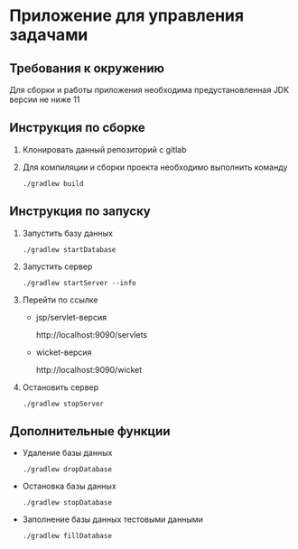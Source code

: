 # Приложение для управления задачами

## Требования к окружению

Для сборки и работы приложения необходима предустановленная JDK версии не ниже 11

## Инструкция по сборке 

1. Клонировать данный репозиторий с gitlab

2. Для компиляции и сборки проекта необходимо выполнить команду

    `./gradlew build` 

## Инструкция по запуску

1. Запустить базу данных 

   `./gradlew startDatabase`

2. Запустить сервер

    `./gradlew startServer --info`

3. Перейти по ссылке  

    - jsp/servlet-версия 
    
       http://localhost:9090/servlets

    - wicket-версия 
   
       http://localhost:9090/wicket

4. Остановить сервер 

    `./gradlew stopServer`

## Дополнительные функции

- Удаление базы данных 

   `./gradlew dropDatabase`

- Остановка базы данных

   `./gradlew stopDatabase`

- Заполнение базы данных тестовыми данными 

   `./gradlew fillDatabase`
